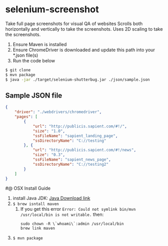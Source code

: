 # selenium-screenshot

Take full page screenshots for visual QA of websites
Scrolls both horizontally and vertically to take the screenshots. Uses 2D scaling to take the screenshots.

1. Ensure Maven is installed
2. Ensure ChromeDriver is downloaded and update this path into your *.json file(s)
3. Run the code below

```bash
$ git clone 
$ mvn package
$ java -jar ./target/selenium-shutterbug.jar ./json/sample.json
```


## Sample JSON file

```json
{
	"driver": "./webdrivers/chromedriver",
	"pages": [
		{
			"url": "http://publicis.sapient.com/#!/",
			"size": "1.0",
			"ssFileName": "sapient_landing_page",
			"ssDirectoryName": "C://testing"
		}, {
			"url": "http://publicis.sapient.com/#!/news",
			"size": "0.3",
			"ssFileName": "sapient_news_page",
			"ssDirectoryName": "C://testing2"
		}
	]
}
```


#@ OSX Install Guide
1. install Java JDK: [Java Download link](http://www.oracle.com/technetwork/java/javase/downloads/index.html)
2. `$ brew isntall maven`
	1. If you get this error `Error: Could not symlink bin/mvn /usr/local/bin is not writable.` then: 
		```
		sudo chown -R \`whoami\`:admin /usr/local/bin
		brew link maven
		```
3. `$ mvn package`
